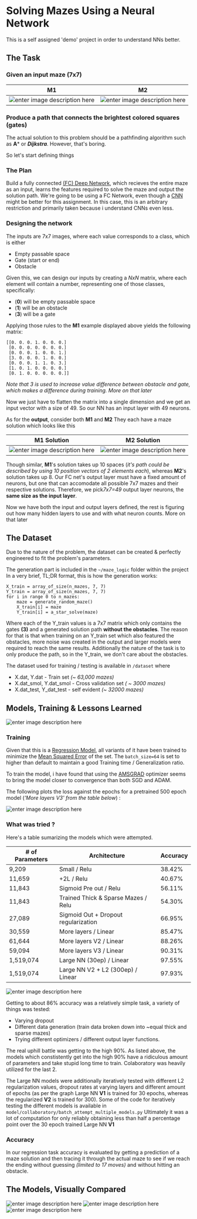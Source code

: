 # Solving Mazes Using a Neural Network

This is a self assigned 'demo' project in order to understand NNs better.

## The Task

### Given an input maze (7x7)

|M1  |  M2|
|--|--|
| ![enter image description here](https://i.imgur.com/E7H4DHF.png) |  ![enter image description here](https://i.imgur.com/kKIGfuh.png)|


### Produce a path that connects the brightest colored squares (gates)

The actual solution to this problem should be a pathfinding algorithm such as **A*** or ***Dijkstra***. However, that's boring.

So let's start defining things
### The Plan
Build a fully connected [(FC) Deep Network](https://www.oreilly.com/library/view/tensorflow-for-deep/9781491980446/ch04.html), which recieves the entire maze as an input, learns the features required to solve the maze and output the solution path.
We're going to be using a FC Network, even though a [CNN](https://en.wikipedia.org/wiki/Convolutional_neural_network) might be better for this assignment. In this case, this is an arbitrary restriction and primarily taken because i understand CNNs even less.

### Designing the network
The inputs are 7x7 images, where each value corresponds to a class, which is either

 - Empty passable space
 - Gate (start or end)
 - Obstacle

Given this, we can design our inputs by creating a *NxN* matrix, where each element will contain a number, representing one of those classes, specifically:
 - (**0**) will be empty passable space
 - (**1**) will be an obstacle
 - (**3**) will be a gate

Applying those rules to the **M1** example displayed above yields the following matrix:

    [[0. 0. 0. 1. 0. 0. 0.]
     [0. 0. 0. 0. 0. 0. 0.]
     [0. 0. 0. 1. 0. 0. 1.]
     [3. 0. 0. 0. 1. 0. 0.]
     [0. 0. 0. 1. 1. 0. 3.]
     [1. 0. 1. 0. 0. 0. 0.]
     [0. 1. 0. 0. 0. 0. 0.]]   

*Note that 3 is used to increase value difference between obstacle and gate, which makes a difference during training. More on that later*

Now we just have to flatten the matrix into a single dimension and we get an input vector with a size of 49. So our NN has an input layer with 49 neurons.

As for the **output**, consider both **M1** and **M2**
They each have a maze solution which looks like this

|M1 Solution  | M2 Solution |
|--|--|
| ![enter image description here](https://i.imgur.com/SI4M8zz.png) | ![enter image description here](https://i.imgur.com/NqqmPz7.png) |
Though similar, **M1**'s solution takes up 10 spaces (*it's path could be described by using 10 position vectors of 2 elements each*), whereas **M2**'s solution takes up 8. Our FC net's output layer must have a fixed amount of neurons, but one that can accomodate all possible 7x7 mazes and their respective solutions. 
Therefore, we pick*7x7=49* output layer neurons, the **same size as the input layer**.

Now we have both the input and output layers defined, the rest is figuring out how many hidden layers to use and with what neuron counts. More on that later


## The Dataset
Due to the nature of the problem, the dataset can be created & perfectly engineered to fit the problem's parameters.

The generation part is included in the `~/maze_logic` folder within the project
In a very brief, TL;DR format, this is how the generation works:

    X_train = array_of_size(n_mazes, 7, 7)
    Y_train = array_of_size(n_mazes, 7, 7)
    for i in range 0 to n_mazes:
	    maze = generate_random_maze()
	    X_train[i] = maze
	    Y_train[i] = a_star_solve(maze)


Where each of the Y_train values is a 7x7 matrix which only contains the gates **(3)** and a generated solution path **without the obstacles**. The reason for that is that when training on an Y_train set which also featured the obstacles, more noise was created in the output and larger models were required to reach the same results. Additionally the nature of the task is to only produce the path, so in the Y_train, we don't care about the obstacles.

The dataset used for training / testing is available in `/dataset`
where

 - X.dat, Y.dat - Train set *(~ 63,000 mazes)*
 - X.dat_smol, Y.dat_smol - Cross validation set *( ~ 3000 mazes)*
 - X.dat_test, Y_dat_test - self evident *(~ 32000 mazes)*

## Models, Training & Lessons Learned

![enter image description here](https://i.imgur.com/GoPThto.png)

### Training
Given that this is a [Regression Model](https://www.imsl.com/blog/what-is-regression-model), all variants of it have been trained to minimize the [Mean Squared Error](https://en.wikipedia.org/wiki/Mean_squared_error) of the set. The `batch_size=64` is set to higher than default to maintain a good Training time / Generalization ratio.

To train the model, i have found that using the [AMSGRAD](https://arxiv.org/pdf/1904.09237.pdf) optimizer seems to bring the model closer to convergence than both SGD and ADAM.

The following plots the loss against the epochs for a pretrained 500 epoch model (*'More layers V3' from the table below*) :

![enter image description here](https://i.imgur.com/kAYbHjT.png)


### What was tried ?

Here's a table sumarizing the models which were attempted.

| # of Parameters | Architecture | Accuracy |
|-----------------|--------------|----------|
| 9,209           | Small / Relu | 38.42%   |
| 11,659          | +2L / Relu   | 40.67%   |
| 11,843          | Sigmoid Pre out / Relu | 56.11% |
| 11,843          | Trained Thick & Sparse Mazes / Relu | 54.30% |
| 27,089          | Sigmoid Out + Dropout regularization| 66.95%   |
| 30,559          | More layers / Linear | 85.47% |
| 61,644          | More layers V2 / Linear| 88.26%  |
| 59,094          | More layers V3 / Linear | 90.31%  |
| 1,519,074       | Large NN (30ep) / Linear| 97.55%  |
| 1,519,074       | Large NN V2 + L2 (300ep) / Linear| 97.93% |


![enter image description here](https://i.imgur.com/iIb411V.png)

Getting to about 86% accuracy was a relatively simple task, a variety of things was tested:

 - Varying dropout
 - Different data generation (train data broken down into ~equal thick and sparse mazes)
 - Trying different optimizers / different output layer functions.

The real uphill battle was getting to the high 90%. As listed above, the models which constistently get into the high 90% have a ridiculous amount of parameters and take stupid long time to train. Colaboratory was heavily utilized for the last 2.

The Large NN models were additionally iteratively tested with different L2 regularization values, dropout rates at varying layers and different amount of epochs (as per the graph Large NN **V1** is trained for 30 epochs, whereas the regularized **V2** is trained for 300). Some of the code for iteratively testing the different models is available in `model/collaboratory/batch_attempt_multiple_models.py`
Ultimately it was a lot of computation for only reliably obtaining less than half a percentage point over the 30 epoch trained Large NN **V1**


### Accuracy
In our regression task accuracy is evaluated by getting a prediction of a maze solution and then tracing it through the actual maze to see if we reach the ending without guessing *(limited to 17 moves)* and without hitting an obstacle. 

## The Models, Visually Compared
![enter image description here](https://i.imgur.com/vg23aRL.png)
![enter image description here](https://i.imgur.com/QIViayX.png)
![enter image description here](https://i.imgur.com/joKYhKj.png)

